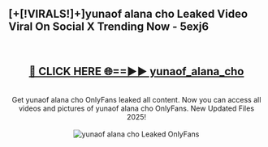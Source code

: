 <h2>[+[!VIRALS!]+]yunaof alana cho Leaked Video Viral On Social X Trending Now - 5exj6</h2>
<br>
<div align="center">
<h2><a href="https://libra.edu.pl?yunaof_alana_cho" rel="nofollow">🔴 CLICK HERE 🌐==►► yunaof_alana_cho</a></h2>
<br>
Get yunaof alana cho OnlyFans leaked all content. Now you can access all videos and pictures of yunaof alana cho OnlyFans. New Updated Files 2025!
<br>
<br>
<a href="https://libra.edu.pl?yunaof_alana_cho" rel="nofollow" data-target="animated-image.originalLink"><img src="https://i.ibb.co.com/WyWwxjT/player-gif2.gif" alt="yunaof alana cho Leaked OnlyFans" style="max-width: 100%; display: inline-block;" data-target="animated-image.originalImage"></a>
</div>
<br>